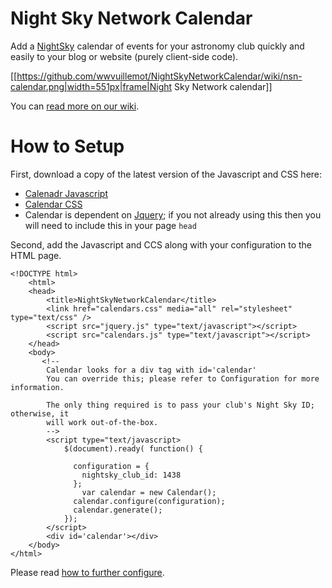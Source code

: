 # Night Sky Network Calendar

Add a [NightSky](http://nightsky.jpl.nasa.gov/) calendar of events for your astronomy club quickly and easily to your blog or website (purely client-side code).

[[https://github.com/wwvuillemot/NightSkyNetworkCalendar/wiki/nsn-calendar.png|width=551px|frame|Night Sky Network calendar]]

You can [read more on our wiki](https://github.com/wwvuillemot/NightSkyNetworkCalendar/wiki).

# How to Setup

First, download a copy of the latest version of the Javascript and CSS here:

* [Calenadr Javascript](https://github.com/wwvuillemot/NightSkyNetworkCalendar/blob/master/public/assets/application.js)
* [Calendar CSS](https://github.com/wwvuillemot/NightSkyNetworkCalendar/blob/master/public/assets/application.css)
* Calendar is dependent on [Jquery](http://jquery.com/download/); if you not already using this then you will need to include this in your page `head`

Second, add the Javascript and CCS along with your configuration to the HTML page.

	<!DOCTYPE html>
		<html>
		<head>
		 	<title>NightSkyNetworkCalendar</title>
			<link href="calendars.css" media="all" rel="stylesheet" type="text/css" />
		 	<script src="jquery.js" type="text/javascript"></script>
			<script src="calendars.js" type="text/javascript"></script>
		</head>
		<body>
		   <!--
		    Calendar looks for a div tag with id='calendar'
		    You can override this; please refer to Configuration for more information.
		
		    The only thing required is to pass your club's Night Sky ID; otherwise, it
		    will work out-of-the-box.
 		    -->
			<script type="text/javascript>
				$(document).ready( function() {

				  configuration = { 
				    nightsky_club_id: 1438
				  };
					var calendar = new Calendar();
				  calendar.configure(configuration);
				  calendar.generate();
				});
			</script>
			<div id='calendar'></div>
		</body>
	</html>

Please read [how to further configure](NightSkyNetworkCalendar/wiki/Configuration).